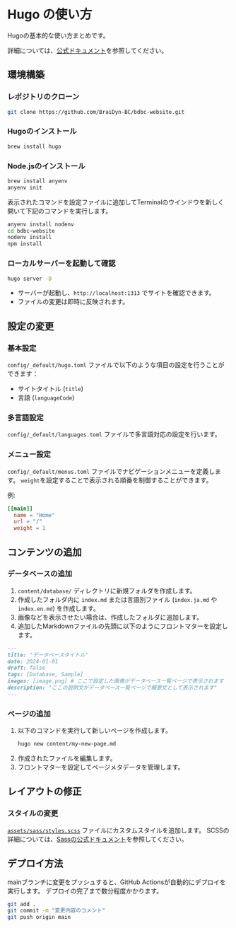 # Hugo の使い方

Hugoの基本的な使い方まとめです。

詳細については、[公式ドキュメント](https://gohugo.io/documentation/)を参照してください。


## 環境構築

### レポジトリのクローン
```bash
git clone https://github.com/BraiDyn-BC/bdbc-website.git
```

### Hugoのインストール
```bash
brew install hugo
```

### Node.jsのインストール
```bash
brew install anyenv
anyenv init
```
表示されたコマンドを設定ファイルに追加してTerminalのウインドウを新しく開いて下記のコマンドを実行します。
```bash
anyenv install nodenv
cd bdbc-website
nodenv install
npm install
```

### ローカルサーバーを起動して確認
```bash
hugo server -D
```
- サーバーが起動し、`http://localhost:1313` でサイトを確認できます。
- ファイルの変更は即時に反映されます。


## 設定の変更

### 基本設定

`config/_default/hugo.toml` ファイルで以下のような項目の設定を行うことができます：
- サイトタイトル (`title`)
- 言語 (`languageCode`)

### 多言語設定

`config/_default/languages.toml` ファイルで多言語対応の設定を行います。

### メニュー設定

`config/_default/menus.toml` ファイルでナビゲーションメニューを定義します。
`weight`を設定することで表示される順番を制御することができます。

例:
```toml
[[main]]
  name = "Home"
  url = "/"
  weight = 1
```


## コンテンツの追加

### データベースの追加

1. `content/database/` ディレクトリに新規フォルダを作成します。
2. 作成したフォルダ内に `index.md` または言語別ファイル (`index.ja.md` や `index.en.md`) を作成します。
3. 画像などを表示させたい場合は、作成したフォルダに追加します。
4. 追加したMarkdownファイルの先頭に以下のようにフロントマターを設定します。

```markdown
---
title: "データベースタイトル"
date: 2024-01-01
draft: false
tags: [Database, Sample]
images: [image.png] # ここで設定した画像がデータベース一覧ページで表示されます
description: "ここの説明文がデータベース一覧ページで概要文として表示されます"
---
```

### ページの追加

1. 以下のコマンドを実行して新しいページを作成します。
   ```bash
   hugo new content/my-new-page.md
   ```
2. 作成されたファイルを編集します。
3. フロントマターを設定してページメタデータを管理します。


## レイアウトの修正

### スタイルの変更

[`assets/sass/styles.scss`](../assets/sass/styles.scss) ファイルにカスタムスタイルを追加します。
SCSSの詳細については、[Sassの公式ドキュメント](https://sass-lang.com/documentation/syntax/)を参照してください。


## デプロイ方法

mainブランチに変更をプッシュすると、GitHub Actionsが自動的にデプロイを実行します。
デプロイの完了まで数分程度かかります。

```bash
git add .
git commit -m "変更内容のコメント"
git push origin main
```
